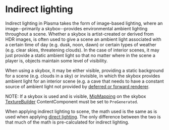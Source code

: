 # Indirect lighting
Indirect lighting in Plasma takes the form of image-based lighting, where an image--primarily a skybox--provides environmental ambient lighting throughout a scene. Whether a skybox is artist-created or derived from HDR images, is often used to give a scene an ambient light associated with a certain time of day (e.g. dusk, noon, dawn) or certain types of weather (e.g. clear skies, threatening clouds). In the case of interior scenes, it may just provide a static ambient light so that no matter where in the scene a player is, objects maintain some level of visibility.

When using a skybox, it may be either visible, providing a static background for a scene (e.g. clouds in a sky) or invisible, in which the skybox provides ambient light for an interior scene (e.g. a cave that needs to have a constant source of ambient light not provided by [deferred or forward renderer](https://plasmaengine.github.io/PlasmaDocs/Manual/graphics/renderer/deferred_renderer.markdown).

NOTE: If a skybox is used and is visible, [MipMapping](https://github.com/PlasmaEngine/PlasmaDocs/tree/master/docs/C%2B%2B/code_reference/enum_reference.markdown#texturemipmapping) on the skybox [TextureBuilder](https://plasmaengine.github.io/PlasmaDocs/Manual/graphics/adding_assets/adding_textures_and_sprites.markdown) ContentComponent must be set to `PreGenerated`.

When applying indirect lighting to scene, the math used is the same as is used when applying [direct lighting](https://plasmaengine.github.io/PlasmaDocs/Manual/graphics/lighting/direct_lighting.markdown). The only difference between the two is that much of the math is pre-calculated for indirect lighting. 

 